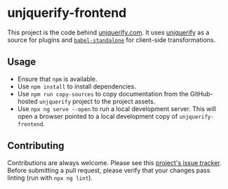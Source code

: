 # unjquerify-frontend

This project is the code behind [unjquerify.com](https://www.unjquerify.com). 
It uses [unjquerify](https://github.com/devbridie/unjquerify) as a source for plugins and [`babel-standalone`](https://github.com/babel/babel-standalone) for client-side transformations.

## Usage
* Ensure that `npm` is available.
* Use `npm install` to install dependencies.
* Use `npm run copy-sources` to copy documentation from the GitHub-hosted `unjquerify` project to the project assets.
* Use `npx ng serve --open` to run a local development server. This will open a browser pointed to a local development copy of `unjquerify-frontend`.

## Contributing
Contributions are always welcome. Please see this [project's issue tracker](https://github.com/devbridie/unjquerify-frontend/issues). Before submitting a pull request, please verify that your changes pass linting (run with `npx ng lint`).
